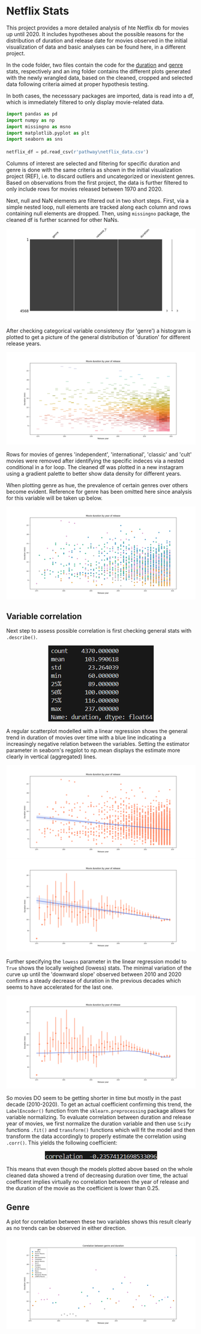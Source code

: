 # Netflix Stats 
This project provides a more detailed analysis of hte Netflix db for movies up until 2020. It includes hypotheses about the possible reasons for the distribution of duration and release date for movies observed in the initial visualization of data and basic analyses can be found here, in a different project.

In the code folder, two files contain the code for the [duration](code\duration_stats.py) and [genre](code\genre_stats.py) stats, respectively and an img folder contains the different plots generated with the newly wrangled data, based on the cleaned, cropped and selected data following criteria aimed at proper hypothesis testing.


In both cases, the necesssary packages are imported, data is read into a df, which is immediately filtered to only display movie-related data. 

```python
import pandas as pd
import numpy as np
import missingno as msno
import matplotlib.pyplot as plt
import seaborn as sns

netflix_df = pd.read_csv(r'pathway\netflix_data.csv')
```

Columns of interest are selected and filtering for specific duration and genre is done with the same criteria as shown in the initial visualization project (REF), i.e. to discard outliers and uncategorized or inexistent genres. Based on observations from the first project, the data is further filtered to only include rows for movies released between 1970 and 2020.

Next, null and NaN elements are filtered out in two short steps. First, via a simple nested loop, null elements are tracked along each column and rows containing null elements are dropped. Then, using `missingno` package, the cleaned df is further scanned for other NaNs.

<img src="imgs\na_values.png" alt="na_values">

After checking categorical variable consistency (for 'genre') a histogram is plotted to get a picture of the general distribution of 'duration' for different release years.

<img src="imgs\clean_dy.png" alt="clean_dy">

Rows for movies of genres 'independent', 'international', 'classic' and 'cult' movies were removed after identifying the specific indeces via a nested conditional in a for loop. The cleaned df was plotted in a new instagram using a gradient palette to better show data density for different years. 

When plotting genre as hue, the prevalence of certain genres over others become evident. Reference for genre has been omitted here since analysis for this variable will be taken up below.

<img src="imgs\dur_yea_gen_scatter.png" alt="genreashue">

## Variable correlation

Next step to assess possible correlation is first checking general stats with `.describe()`.
<p align="center">
<img src="imgs\describe_dur_year.png" alt="gral_stats_dur"> 
</p>

A regular scatterplot modelled with a linear regression shows the general trend in duration of movies over time with a blue line indicating a increasingly negative relation between the variables. Setting the estimator parameter in seaborn's regplot to np.mean displays the estimate more clearly in vertical (aggregated) lines.

<img src="imgs\dur_reg_scatter.png" alt="dur_reg_scatter"> 

<img src="imgs\dur_mean.png" alt="dur_reg_mean"> 

Further specifying the `lowess` parameter in the linear regression model to `True` shows the locally weighed (lowess) stats. The minimal variation of the curve up until the 'downward slope' observed between 2010 and 2020 confirms a steady decrease of duration in the previous decades which seems to have accelerated for the last one.

<img src="imgs\dur_mean_lowess.png" alt="dur_mean_lowess"> 

So movies DO seem to be getting shorter in time but mostly in the past decade (2010-2020). To get an actual coefficient confirming this trend, the `LabelEncoder()` function from the `sklearn.preprocessing` package allows for variable normalizing. To evaluate correlation between duration and release year of movies, we first normalize the duration variable and then use `SciPy` functions `.fit()` and `transform()` functions which will fit the model and then transform the data accordingly to properly estimate the correlation using `.corr()`. This yields the following coefficient:
<p align="center">
<img src="imgs\corr_dur_year.png" alt="dur_year_corr"> 
</p>

This means that even though the models plotted above based on the whole cleaned data showed a trend of decreasing duration over time, the actual coefficent implies virtually no correlation between the year of release and the duration of the movie as the coefficient is lower than 0.25. 

## Genre

A plot for correlation between these two variables shows this result clearly as no trends can be observed in either direction.

<p align="center">
<img src="imgs\year_genre_corr.png" alt="gen_year_corr"> 
</p>

